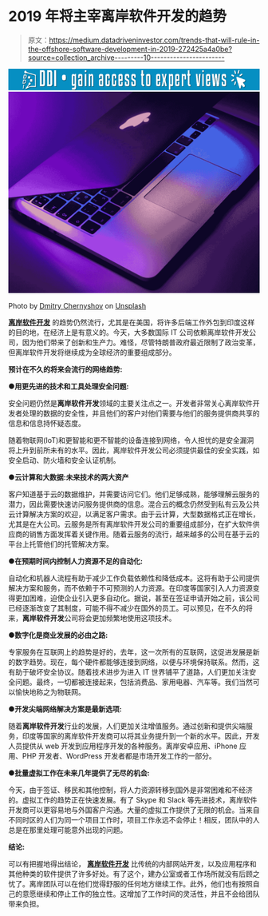 # 2019 年将主宰离岸软件开发的趋势

> 原文：<https://medium.datadriveninvestor.com/trends-that-will-rule-in-the-offshore-software-development-in-2019-272425a4a0be?source=collection_archive---------10----------------------->

[![](img/ae24cda1aaaff9082035535073d344c0.png)](http://www.track.datadriveninvestor.com/1B9E)![](img/0155248f56f44f5d19d7c36b298c9d33.png)

Photo by [Dmitry Chernyshov](https://unsplash.com/@oneor0?utm_source=medium&utm_medium=referral) on [Unsplash](https://unsplash.com?utm_source=medium&utm_medium=referral)

[**离岸软件开发**](https://en.wikipedia.org/wiki/Software_development) 的趋势仍然流行，尤其是在美国，将许多后端工作外包到印度这样的目的地，在经济上是有意义的。今天，大多数国际 IT 公司依赖离岸软件开发公司，因为他们带来了创新和生产力。难怪，尽管特朗普政府最近限制了政治变革，但离岸软件开发将继续成为全球经济的重要组成部分。

**预计在不久的将来会流行的网络趋势:**

**●用更先进的技术和工具处理安全问题:**

安全问题仍然是**离岸软件开发**领域的主要关注点之一。开发者非常关心离岸软件开发者处理的数据的安全性，并且他们的客户对他们需要与他们的服务提供商共享的信息和信息持怀疑态度。

随着物联网(IoT)和更智能和更不智能的设备连接到网络，令人担忧的是安全漏洞将上升到前所未有的水平。因此，离岸软件开发公司必须提供最佳的安全实践，如安全启动、防火墙和安全认证机制。

**●云计算和大数据:未来技术的两大资产**

客户知道基于云的数据维护，并需要访问它们。他们足够成熟，能够理解云服务的潜力，因此需要快速访问服务提供商的信息。混合云的概念仍然受到私有云及公共云计算解决方案的欢迎，以满足客户需求。由于云计算，大型数据格式正在增长，尤其是在大公司。云服务是所有离岸软件开发公司的重要组成部分，在扩大软件供应商的销售方面发挥着关键作用。随着云服务的流行，越来越多的公司在基于云的平台上托管他们的托管解决方案。

**●在预期时间内控制人力资源不足的自动化:**

自动化和机器人流程有助于减少工作负载依赖性和降低成本。这将有助于公司提供解决方案和服务，而不依赖于不可预测的人力资源。在印度等国家引入人力资源变得更加困难，迫使企业引入更多自动化。据说，甚至在签证申请开始之前，该公司已经逐渐改变了其制度，可能不得不减少在国外的员工。可以预见，在不久的将来，**离岸软件开发**公司将会更加频繁地使用这项技术。

**●数字化是商业发展的必由之路:**

专家服务在互联网上的趋势是好的，去年，这一次所有的互联网，这促进发展是新的数字趋势。现在，每个硬件都能够连接到网络，以便与环境保持联系。然而，这有助于破坏安全协议。随着技术进步为进入 IT 世界铺平了道路，人们更加关注安全问题。最终，一切都被连接起来，包括消费品、家用电器、汽车等。我们当然可以愉快地称之为物联网。

**●开发尖端网络解决方案是最新选项:**

随着**离岸软件开发**行业的发展，人们更加关注增值服务。通过创新和提供尖端服务，印度等国家的离岸软件开发商可以将其业务提升到一个新的水平。因此，开发人员提供从 web 开发到应用程序开发的各种服务。离岸安卓应用、iPhone 应用、PHP 开发者、WordPress 开发者都是市场开发工作的一部分。

**●批量虚拟工作在未来几年提供了无尽的机会:**

今天，由于签证、移民和其他控制，将人力资源转移到国外是非常困难和不经济的。虚拟工作的趋势正在快速发展。有了 Skype 和 Slack 等先进技术，离岸软件开发商可以更容易地与外国客户沟通。大量的虚拟工作提供了无限的机会。当来自不同时区的人们为同一个项目工作时，项目工作永远不会停止！相反，团队中的人总是在那里处理可能意外出现的问题。

**结论:**

可以有把握地得出结论， [**离岸软件开发**](https://www.xicom.biz/services/software-development/) 比传统的内部网站开发，以及应用程序和其他种类的软件提供了许多好处。有了这个，建办公室或者工作场所就没有后顾之忧了。离岸团队可以在他们觉得舒服的任何地方继续工作。此外，他们也有按照自己的意愿继续和停止工作的独立性。这增加了工作时间的灵活性，并且不会给团队带来负担。